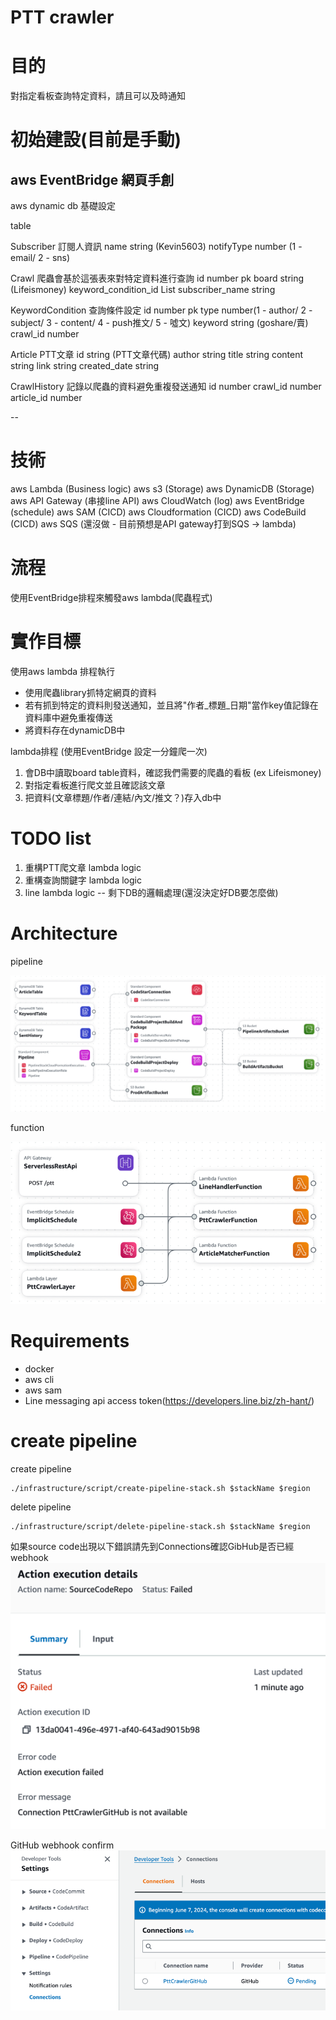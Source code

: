 # PTT crawler

# 目的
對指定看板查詢特定資料，請且可以及時通知

# 初始建設(目前是手動)
aws EventBridge 網頁手創
---
aws dynamic db 基礎設定

table

Subscriber 訂閱人資訊
    name string (Kevin5603)
    notifyType number (1 - email/ 2 - sns)

Crawl 爬蟲會基於這張表來對特定資料進行查詢
    id number pk
    board string (Lifeismoney)
    keyword_condition_id List<number>
    subscriber_name string 

KeywordCondition 查詢條件設定
    id number pk
    type number(1 - author/ 2 - subject/ 3 - content/ 4 - push推文/ 5 - 噓文)
    keyword string (goshare/賣)
    crawl_id number

Article PTT文章
    id string (PTT文章代碼)
    author string
    title string
    content string
    link string
    created_date string

CrawlHistory 記錄以爬蟲的資料避免重複發送通知
    id number
    crawl_id number
    article_id number



-- 

# 技術
aws Lambda (Business logic)
aws s3 (Storage)
aws DynamicDB (Storage)
aws API Gateway (串接line API)
aws CloudWatch (log)
aws EventBridge (schedule)
aws SAM (CICD)
aws Cloudformation (CICD)
aws CodeBuild (CICD)
aws SQS (還沒做 - 目前預想是API gateway打到SQS -> lambda)


# 流程
使用EventBridge排程來觸發aws lambda(爬蟲程式)

# 實作目標
使用aws lambda 排程執行
- 使用爬蟲library抓特定網頁的資料
- 若有抓到特定的資料則發送通知，並且將"作者_標題_日期"當作key值記錄在資料庫中避免重複傳送
- 將資料存在dynamicDB中


lambda排程 (使用EventBridge 設定一分鐘爬一次)
1. 會DB中讀取board table資料，確認我們需要的爬蟲的看板 (ex Lifeismoney)
2. 對指定看板進行爬文並且確認該文章
3. 把資料(文章標題/作者/連結/內文/推文？)存入db中

# TODO list
1. 重構PTT爬文章 lambda logic
2. 重構查詢關鍵字 lambda logic
3. line lambda logic -- 剩下DB的邏輯處理(還沒決定好DB要怎麼做)


# Architecture

pipeline

![img_1.png](img_3.png)

function

![img.png](img_2.png)


# Requirements
- docker
- aws cli
- aws sam
- Line messaging api access token(https://developers.line.biz/zh-hant/)



# create pipeline
create pipeline
```
./infrastructure/script/create-pipeline-stack.sh $stackName $region
```
delete pipeline
```
./infrastructure/script/delete-pipeline-stack.sh $stackName $region
```

如果source code出現以下錯誤請先到Connections確認GibHub是否已經webhook
![img_1.png](img_1.png)

GitHub webhook confirm
![img.png](img.png)

